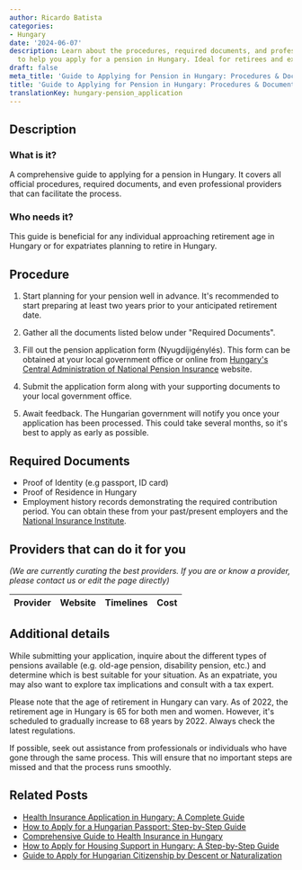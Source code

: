 ```yaml
---
author: Ricardo Batista
categories:
- Hungary
date: '2024-06-07'
description: Learn about the procedures, required documents, and professional providers
  to help you apply for a pension in Hungary. Ideal for retirees and expatriates.
draft: false
meta_title: 'Guide to Applying for Pension in Hungary: Procedures & Documents'
title: 'Guide to Applying for Pension in Hungary: Procedures & Documents'
translationKey: hungary-pension_application
---
```


## Description
### What is it?
A comprehensive guide to applying for a pension in Hungary. It covers all official procedures, required documents, and even professional providers that can facilitate the process.

### Who needs it?
This guide is beneficial for any individual approaching retirement age in Hungary or for expatriates planning to retire in Hungary.

## Procedure
1. Start planning for your pension well in advance. It's recommended to start preparing at least two years prior to your anticipated retirement date.
   
2. Gather all the documents listed below under "Required Documents".

3. Fill out the pension application form (Nyugdíjigénylés). This form can be obtained at your local government office or online from [Hungary's Central Administration of National Pension Insurance](https://onkormanyzat.munka.hu/Lapok/default.aspx) website.

4. Submit the application form along with your supporting documents to your local government office. 

5. Await feedback. The Hungarian government will notify you once your application has been processed. This could take several months, so it's best to apply as early as possible.

## Required Documents
- Proof of Identity (e.g passport, ID card)
- Proof of Residence in Hungary
- Employment history records demonstrating the required contribution period. You can obtain these from your past/present employers and the [National Insurance Institute](https://onkormanyzat.munka.hu/Lapok/fooldal.aspx).

## Providers that can do it for you

_(We are currently curating the best providers. If you are or know a provider, please contact us or edit the page directly)_

| Provider        |     Website     |     Timelines    |       Cost      |
| :-------------: | :-------------: |  :-------------: | :-------------: |

## Additional details
While submitting your application, inquire about the different types of pensions available (e.g. old-age pension, disability pension, etc.) and determine which is best suitable for your situation. As an expatriate, you may also want to explore tax implications and consult with a tax expert.
 
Please note that the age of retirement in Hungary can vary. As of 2022, the retirement age in Hungary is 65 for both men and women. However, it's scheduled to gradually increase to 68 years by 2022. Always check the latest regulations.

If possible, seek out assistance from professionals or individuals who have gone through the same process. This will ensure that no important steps are missed and that the process runs smoothly.


## Related Posts

- [Health Insurance Application in Hungary: A Complete Guide](https://tramitit.com/guides/hungary/healthcare_insurance_application/)
- [How to Apply for a Hungarian Passport: Step-by-Step Guide](https://tramitit.com/guides/hungary/passport_application/)
- [Comprehensive Guide to Health Insurance in Hungary](https://tramitit.com/guides/hungary/obtaining_individual_health_insurance/)
- [How to Apply for Housing Support in Hungary: A Step-by-Step Guide](https://tramitit.com/guides/hungary/housing_support_application/)
- [Guide to Apply for Hungarian Citizenship by Descent or Naturalization](https://tramitit.com/guides/hungary/citizenship_applications/)